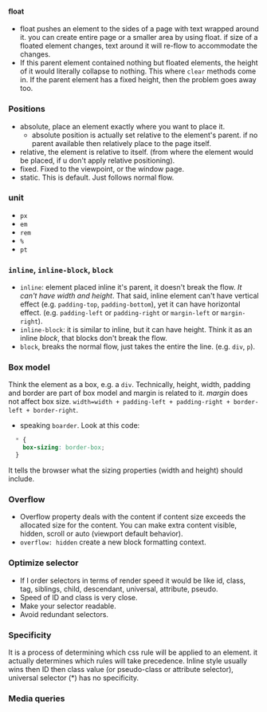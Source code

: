 #### float
* float pushes an element to the sides of a page with text wrapped around it. you can create entire page or a smaller area by using float. if size of a floated element changes, text around it will re-flow to accommodate the changes.
* If this parent element contained nothing but floated elements, the height of it would literally collapse to nothing. This where `clear` methods come in. If the parent element has a fixed height, then the problem goes away too.

### Positions
* absolute, place an element exactly where you want to place it.
  * absolute position is actually set relative to the element's parent. if no parent available then relatively place to the page itself.
* relative, the element is relative to itself. (from where the element would be placed, if u don't apply relative positioning).
* fixed. Fixed to the viewpoint, or the window page.
* static. This is default. Just follows normal flow.

### unit
* `px`
* `em`
* `rem`
* `%`
* `pt`

### `inline`, `inline-block`, `block`
* `inline`: element placed inline it's parent, it doesn't break the flow. *It can't have width and height*. That said, inline element can't have vertical effect (e.g. `padding-top`, `padding-bottom`), yet it can have horizontal effect. (e.g. `padding-left` or `padding-right` or `margin-left` or `margin-right`).
* `inline-block`: it is similar to inline, but it can have height. Think it as an inline _block_, that blocks don't break the flow.
* `block`, breaks the normal flow, just takes the entire the line. (e.g. `div`, `p`).

### Box model
Think the element as a box, e.g. a `div`. Technically, height, width, padding and border are part of box model and margin is related to it. *margin* does not affect box size. `width=width + padding-left + padding-right + border-left + border-right`.
* speaking `boarder`. Look at this code:
```css
  * {
    box-sizing: border-box;
  }
```
It tells the browser what the sizing properties (width and height) should include.

### Overflow
* Overflow property deals with the content if content size exceeds the allocated size for the content. You can make extra content visible, hidden, scroll or auto (viewport default behavior).
* `overflow: hidden` create a new block formatting context.

### Optimize selector
* If I order selectors in terms of render speed it would be like id, class, tag, siblings, child, descendant, universal, attribute, pseudo.
* Speed of ID and class is very close.
* Make your selector readable.
* Avoid redundant selectors.

### Specificity
It is a process of determining which css rule will be applied to an element. it actually determines which rules will take precedence. Inline style usually wins then ID then class value (or pseudo-class or attribute selector), universal selector (*) has no specificity.


### Media queries
